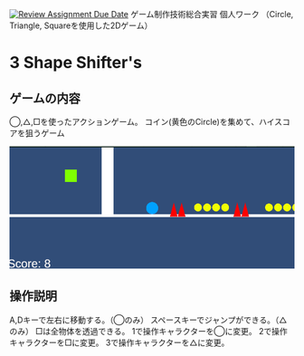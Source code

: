 [![Review Assignment Due Date](https://classroom.github.com/assets/deadline-readme-button-22041afd0340ce965d47ae6ef1cefeee28c7c493a6346c4f15d667ab976d596c.svg)](https://classroom.github.com/a/l0taWXbI)
ゲーム制作技術総合実習 個人ワーク
（Circle, Triangle, Squareを使用した2Dゲーム）

# 3 Shape Shifter's

## ゲームの内容
◯,△,□を使ったアクションゲーム。
コイン(黄色のCircle)を集めて、ハイスコアを狙うゲーム

![画面イメージ](docs/images/game_image01.png)

## 操作説明
A,Dキーで左右に移動する。（◯のみ）
スペースキーでジャンプができる。（△のみ）
□は全物体を透過できる。
1で操作キャラクターを◯に変更。
2で操作キャラクターを□に変更。
3で操作キャラクターを△に変更。
